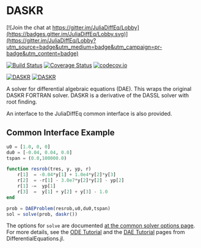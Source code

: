 # DASKR

[![Join the chat at https://gitter.im/JuliaDiffEq/Lobby](https://badges.gitter.im/JuliaDiffEq/Lobby.svg)](https://gitter.im/JuliaDiffEq/Lobby?utm_source=badge&utm_medium=badge&utm_campaign=pr-badge&utm_content=badge)

[![Build Status](https://travis-ci.org/JuliaDiffEq/DASKR.jl.svg?branch=master)](https://travis-ci.org/JuliaDiffEq/DASKR.jl)
[![Coverage Status](https://coveralls.io/repos/github/JuliaDiffEq/DASKR.jl/badge.svg)](https://coveralls.io/github/JuliaDiffEq/DASKR.jl)
[![codecov.io](http://codecov.io/github/JuliaDiffEq/DASKR.jl/coverage.svg?branch=master)](http://codecov.io/github/JuliaDiffEq/DASKR.jl?branch=master)

[![DASKR](http://pkg.julialang.org/badges/DASKR_0.5.svg)](http://pkg.julialang.org/?pkg=DASKR)
[![DASKR](http://pkg.julialang.org/badges/DASKR_0.6.svg)](http://pkg.julialang.org/?pkg=DASKR)

A solver for differential algebraic equations (DAE). This wraps the original DASKR FORTRAN solver. DASKR is a derivative of the DASSL solver with root finding. 

An interface to the JuliaDiffEq common interface is also provided.

## Common Interface Example

```julia
u0 = [1.0, 0, 0]
du0 = [-0.04, 0.04, 0.0]
tspan = (0.0,100000.0)

function resrob(tres, y, yp, r)
    r[1]  = -0.04*y[1] + 1.0e4*y[2]*y[3]
    r[2]  = -r[1] - 3.0e7*y[2]*y[2] - yp[2]
    r[1] -=  yp[1]
    r[3]  =  y[1] + y[2] + y[3] - 1.0
end

prob = DAEProblem(resrob,u0,du0,tspan)    
sol = solve(prob, daskr())
```

The options for `solve` are documented [at the common solver options page](http://docs.juliadiffeq.org/latest/basics/common_solver_opts.html). For more details, see the [ODE Tutorial](http://docs.juliadiffeq.org/latest/tutorials/ode_example.html) and the [DAE Tutorial](http://docs.juliadiffeq.org/latest/tutorials/dae_example.html) pages from DifferentialEquations.jl.
